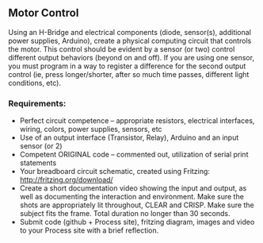 ## Motor Control

Using an H-Bridge and electrical components  (diode, sensor(s), additional power supplies, Arduino), create a physical computing circuit that controls the motor. This control should be evident by a sensor (or two) control different output behaviors (beyond on and off). If you are using one sensor, you must program in a way to register a difference for the second output control (ie, press longer/shorter, after so much time passes, different light conditions, etc). 

### Requirements: 
*	Perfect circuit competence – appropriate resistors, electrical interfaces, wiring, colors, power supplies, sensors, etc
*	Use of an output interface (Transistor, Relay), Arduino and an input sensor (or 2)
*	Competent ORIGINAL code – commented out, utilization of serial print statements
*	Your breadboard circuit schematic, created using Fritzing: http://fritzing.org/download/
*	Create a short documentation video showing the input and output, as well as documenting the interaction and environment. Make sure the shots are appropriately lit throughout, CLEAR and CRISP. Make sure the subject fits the frame. Total duration no longer than 30 seconds.
*	Submit code (github + Process site), fritzing diagram, images and video to your Process site with a brief reflection.
